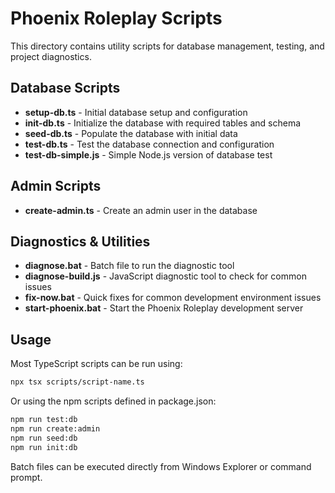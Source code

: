 # Phoenix Roleplay Scripts

This directory contains utility scripts for database management, testing, and project diagnostics.

## Database Scripts

- **setup-db.ts** - Initial database setup and configuration
- **init-db.ts** - Initialize the database with required tables and schema
- **seed-db.ts** - Populate the database with initial data
- **test-db.ts** - Test the database connection and configuration
- **test-db-simple.js** - Simple Node.js version of database test

## Admin Scripts

- **create-admin.ts** - Create an admin user in the database

## Diagnostics & Utilities

- **diagnose.bat** - Batch file to run the diagnostic tool
- **diagnose-build.js** - JavaScript diagnostic tool to check for common issues
- **fix-now.bat** - Quick fixes for common development environment issues
- **start-phoenix.bat** - Start the Phoenix Roleplay development server

## Usage

Most TypeScript scripts can be run using:

```bash
npx tsx scripts/script-name.ts
```

Or using the npm scripts defined in package.json:

```bash
npm run test:db
npm run create:admin
npm run seed:db
npm run init:db
```

Batch files can be executed directly from Windows Explorer or command prompt.
